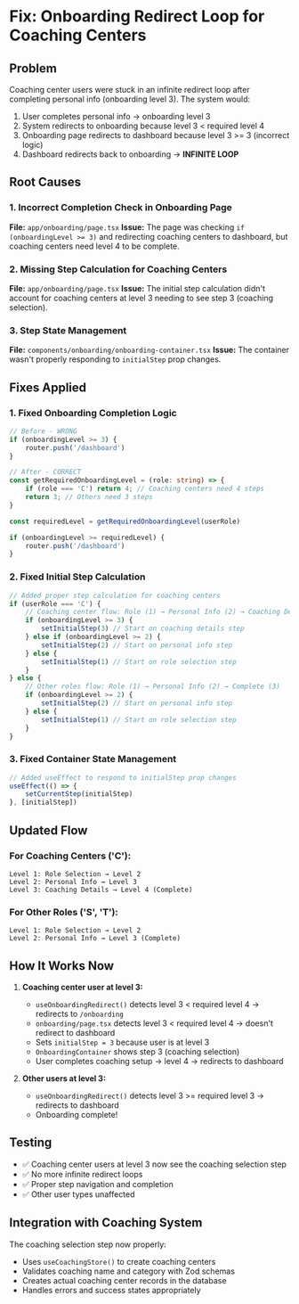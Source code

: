 # Fix: Onboarding Redirect Loop for Coaching Centers

## Problem
Coaching center users were stuck in an infinite redirect loop after completing personal info (onboarding level 3). The system would:

1. User completes personal info → onboarding level 3
2. System redirects to onboarding because level 3 < required level 4
3. Onboarding page redirects to dashboard because level 3 >= 3 (incorrect logic)
4. Dashboard redirects back to onboarding → **INFINITE LOOP**

## Root Causes

### 1. Incorrect Completion Check in Onboarding Page
**File:** `app/onboarding/page.tsx`
**Issue:** The page was checking `if (onboardingLevel >= 3)` and redirecting coaching centers to dashboard, but coaching centers need level 4 to be complete.

### 2. Missing Step Calculation for Coaching Centers
**File:** `app/onboarding/page.tsx`
**Issue:** The initial step calculation didn't account for coaching centers at level 3 needing to see step 3 (coaching selection).

### 3. Step State Management
**File:** `components/onboarding/onboarding-container.tsx`
**Issue:** The container wasn't properly responding to `initialStep` prop changes.

## Fixes Applied

### 1. Fixed Onboarding Completion Logic
```typescript
// Before - WRONG
if (onboardingLevel >= 3) {
    router.push('/dashboard')
}

// After - CORRECT
const getRequiredOnboardingLevel = (role: string) => {
    if (role === 'C') return 4; // Coaching centers need 4 steps
    return 3; // Others need 3 steps
}

const requiredLevel = getRequiredOnboardingLevel(userRole)

if (onboardingLevel >= requiredLevel) {
    router.push('/dashboard')
}
```

### 2. Fixed Initial Step Calculation
```typescript
// Added proper step calculation for coaching centers
if (userRole === 'C') {
    // Coaching center flow: Role (1) → Personal Info (2) → Coaching Details (3) → Complete (4)
    if (onboardingLevel >= 3) {
        setInitialStep(3) // Start on coaching details step
    } else if (onboardingLevel >= 2) {
        setInitialStep(2) // Start on personal info step
    } else {
        setInitialStep(1) // Start on role selection step
    }
} else {
    // Other roles flow: Role (1) → Personal Info (2) → Complete (3)
    if (onboardingLevel >= 2) {
        setInitialStep(2) // Start on personal info step
    } else {
        setInitialStep(1) // Start on role selection step
    }
}
```

### 3. Fixed Container State Management
```typescript
// Added useEffect to respond to initialStep prop changes
useEffect(() => {
    setCurrentStep(initialStep)
}, [initialStep])
```

## Updated Flow

### For Coaching Centers ('C'):
```
Level 1: Role Selection → Level 2
Level 2: Personal Info → Level 3  
Level 3: Coaching Details → Level 4 (Complete)
```

### For Other Roles ('S', 'T'):
```
Level 1: Role Selection → Level 2
Level 2: Personal Info → Level 3 (Complete)
```

## How It Works Now

1. **Coaching center user at level 3:**
   - `useOnboardingRedirect()` detects level 3 < required level 4 → redirects to `/onboarding`
   - `onboarding/page.tsx` detects level 3 < required level 4 → doesn't redirect to dashboard
   - Sets `initialStep = 3` because user is at level 3
   - `OnboardingContainer` shows step 3 (coaching selection)
   - User completes coaching setup → level 4 → redirects to dashboard

2. **Other users at level 3:**
   - `useOnboardingRedirect()` detects level 3 >= required level 3 → redirects to dashboard
   - Onboarding complete!

## Testing
- ✅ Coaching center users at level 3 now see the coaching selection step
- ✅ No more infinite redirect loops
- ✅ Proper step navigation and completion
- ✅ Other user types unaffected

## Integration with Coaching System
The coaching selection step now properly:
- Uses `useCoachingStore()` to create coaching centers
- Validates coaching name and category with Zod schemas
- Creates actual coaching center records in the database
- Handles errors and success states appropriately
